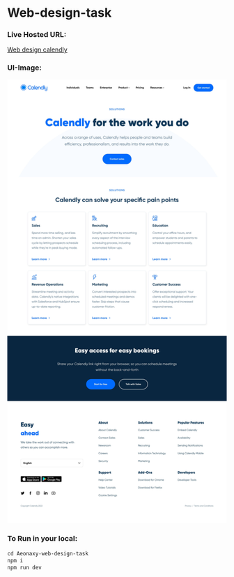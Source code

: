 # Web-design-task

### Live Hosted URL:

<a href='https://priyanshu-web.netlify.app/'>Web design calendly</a>

### UI-Image:

<img src='./calendy.jpg'/>

### To Run in your local:

```
cd Aeonaxy-web-design-task
npm i
npm run dev

```
